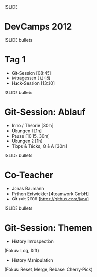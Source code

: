 !SLIDE
# DevCamps 2012 #

!SLIDE bullets
# Tag 1 #

* Git-Session [08:45]
* Mittagessen [12:15]
* Hack-Session [13:30]

!SLIDE bullets
# Git-Session: Ablauf #

* Intro / Theorie [30m]
* Übungen 1 [1h]
* Pause [10:15, 30m]
* Übungen 2 [1h]
* Tipps & Tricks, Q & A [30m]

!SLIDE bullets
# Co-Teacher #

* Jonas Baumann
* Python Entwickler [4teamwork GmbH]
* Git seit 2008 [https://github.com/jone]

!SLIDE bullets
# Git-Session: Themen #

* History Introspection

(Fokus: Log, Diff)

* History Manipulation

(Fokus: Reset, Merge, Rebase, Cherry-Pick)

